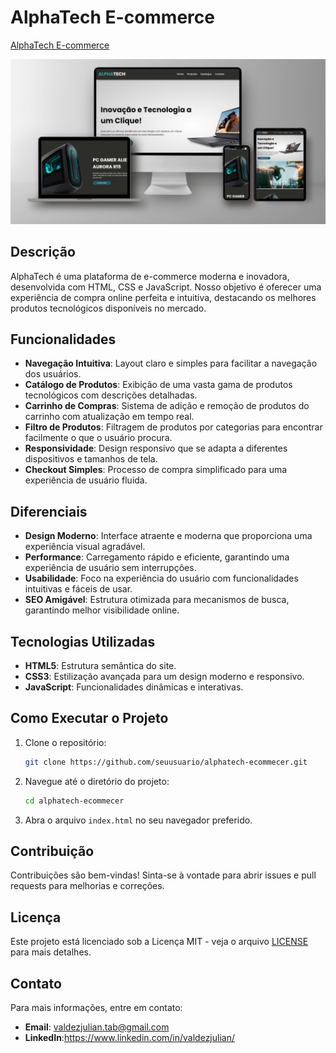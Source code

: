 # AlphaTech E-commerce

[AlphaTech E-commerce](https://alphatech-ecommecer.vercel.app/)<br>

<img src="./assets/mockup-alpha-tech.png" alt="imagem mockup">

## Descrição

AlphaTech é uma plataforma de e-commerce moderna e inovadora, desenvolvida com HTML, CSS e JavaScript. 
Nosso objetivo é oferecer uma experiência de compra online perfeita e intuitiva, destacando os melhores produtos tecnológicos disponíveis no mercado.

## Funcionalidades

- **Navegação Intuitiva**: Layout claro e simples para facilitar a navegação dos usuários.
- **Catálogo de Produtos**: Exibição de uma vasta gama de produtos tecnológicos com descrições detalhadas.
- **Carrinho de Compras**: Sistema de adição e remoção de produtos do carrinho com atualização em tempo real.
- **Filtro de Produtos**: Filtragem de produtos por categorias para encontrar facilmente o que o usuário procura.
- **Responsividade**: Design responsivo que se adapta a diferentes dispositivos e tamanhos de tela.
- **Checkout Simples**: Processo de compra simplificado para uma experiência de usuário fluida.

## Diferenciais

- **Design Moderno**: Interface atraente e moderna que proporciona uma experiência visual agradável.
- **Performance**: Carregamento rápido e eficiente, garantindo uma experiência de usuário sem interrupções.
- **Usabilidade**: Foco na experiência do usuário com funcionalidades intuitivas e fáceis de usar.
- **SEO Amigável**: Estrutura otimizada para mecanismos de busca, garantindo melhor visibilidade online.

## Tecnologias Utilizadas

- **HTML5**: Estrutura semântica do site.
- **CSS3**: Estilização avançada para um design moderno e responsivo.
- **JavaScript**: Funcionalidades dinâmicas e interativas.

## Como Executar o Projeto

1. Clone o repositório:
   ```bash
   git clone https://github.com/seuusuario/alphatech-ecommecer.git
   ```

2. Navegue até o diretório do projeto:
   ```bash
   cd alphatech-ecommecer
   ```

3. Abra o arquivo `index.html` no seu navegador preferido.

## Contribuição

Contribuições são bem-vindas! Sinta-se à vontade para abrir issues e pull requests para melhorias e correções.

## Licença

Este projeto está licenciado sob a Licença MIT - veja o arquivo [LICENSE](LICENSE) para mais detalhes.

## Contato

Para mais informações, entre em contato:
- **Email**: valdezjulian.tab@gmail.com
- **LinkedIn**:https://www.linkedin.com/in/valdezjulian/
